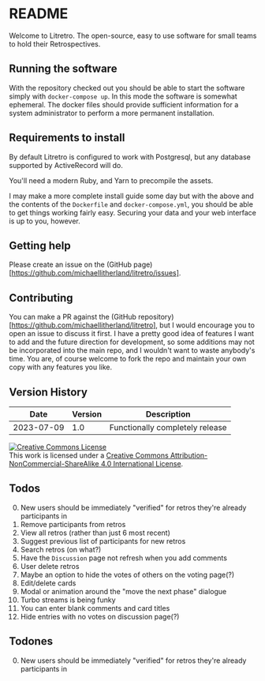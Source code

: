 # README

Welcome to Litretro. The open-source, easy to use software for small teams
to hold their Retrospectives.

## Running the software

With the repository checked out you should be able to start the software
simply with `docker-compose up`. In this mode the software is somewhat
ephemeral. The docker files should provide sufficient information for
a system administrator to perform a more permanent installation.

## Requirements to install

By default Litretro is configured to work with Postgresql, but any 
database supported by ActiveRecord will do.

You'll need a modern Ruby, and Yarn to precompile the assets.

I may make a more complete install guide some day but with the above and
the contents of the `Dockerfile` and `docker-compose.yml`, you should be
able to get things working fairly easy. Securing your data and your
web interface is up to you, however.

## Getting help

Please create an issue on the
(GitHub page)[https://github.com/michaellitherland/litretro/issues].

## Contributing

You can make a PR against the
(GitHub repository)[https://github.com/michaellitherland/litretro],
but I would encourage you to open an issue to discuss it first. I have
a pretty good idea of features I want to add and the future direction
for development, so some additions may not be incorporated into the
main repo, and I wouldn't want to waste anybody's time. You are, of course
welcome to fork the repo and maintain your own copy with any features you
like.

## Version History

| Date | Version | Description |
|------|---------|-------------|
| 2023-07-09 | 1.0 | Functionally completely release |

<div class="aside">
<a rel="license" href="http://creativecommons.org/licenses/by-nc-sa/4.0/"><img alt="Creative Commons License" style="border-width:0" src="https://i.creativecommons.org/l/by-nc-sa/4.0/88x31.png" /></a><br />This work is licensed under a <a rel="license" href="http://creativecommons.org/licenses/by-nc-sa/4.0/">Creative Commons Attribution-NonCommercial-ShareAlike 4.0 International License</a>.
</div>

## Todos

0) New users should be immediately "verified" for retros they're already participants in
1) Remove participants from retros
2) View all retros (rather than just 6 most recent)
3) Suggest previous list of participants for new retros
4) Search retros (on what?)
5) Have the `Discussion` page not refresh when you add comments
6) User delete retros
7) Maybe an option to hide the votes of others on the voting page(?)
8) Edit/delete cards
9) Modal or animation around the "move the next phase" dialogue
10) Turbo streams is being funky
11) You can enter blank comments and card titles
12) Hide entries with no votes on discussion page(?)

## Todones

0) New users should be immediately "verified" for retros they're already participants in

